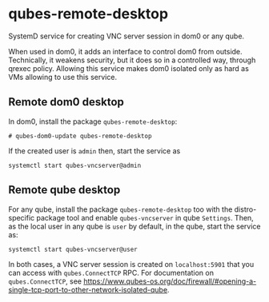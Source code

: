 # qubes-remote-desktop

SystemD service for creating VNC server session in dom0 or any qube.

When used in dom0, it adds an interface to control dom0 from outside. Technically, it weakens security, but it does so in a controlled way, through qrexec policy. Allowing this service makes dom0 isolated only as hard as VMs allowing to use this service.

## Remote dom0 desktop

In dom0, install the package `qubes-remote-desktop`:

    # qubes-dom0-update qubes-remote-desktop

If the created user is `admin` then, start the service as

    systemctl start qubes-vncserver@admin

## Remote qube desktop

For any qube, install the package `qubes-remote-desktop` too with the distro-specific package tool and enable `qubes-vncserver` in qube `Settings`. Then, as the local user in any qube is `user` by default, in the qube, start the service as:

    systemctl start qubes-vncserver@user

In both cases, a VNC server session is created on `localhost:5901` that you can access with `qubes.ConnectTCP` RPC. For documentation on `qubes.ConnectTCP`, see https://www.qubes-os.org/doc/firewall/#opening-a-single-tcp-port-to-other-network-isolated-qube.